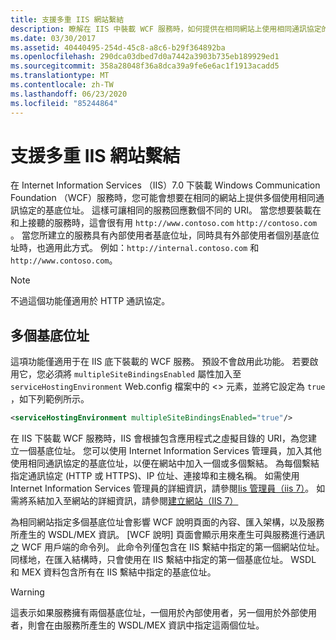 ```yaml
---
title: 支援多重 IIS 網站繫結
description: 瞭解在 IIS 中裝載 WCF 服務時，如何提供在相同網站上使用相同通訊協定的多個基底位址。
ms.date: 03/30/2017
ms.assetid: 40440495-254d-45c8-a8c6-b29f364892ba
ms.openlocfilehash: 290dca03dbed7d0a7442a3903b735eb189929ed1
ms.sourcegitcommit: 358a28048f36a8dca39a9fe6e6ac1f1913acadd5
ms.translationtype: MT
ms.contentlocale: zh-TW
ms.lasthandoff: 06/23/2020
ms.locfileid: "85244864"
---
```

# <a name="supporting-multiple-iis-site-bindings"></a>支援多重 IIS 網站繫結
在 Internet Information Services （IIS）7.0 下裝載 Windows Communication Foundation （WCF）服務時，您可能會想要在相同的網站上提供多個使用相同通訊協定的基底位址。 這樣可讓相同的服務回應數個不同的 URI。 當您想要裝載在和上接聽的服務時，這會很有用 `http://www.contoso.com` `http://contoso.com` 。 當您所建立的服務具有內部使用者基底位址，同時具有外部使用者個別基底位址時，也適用此方式。 例如：`http://internal.contoso.com` 和 `http://www.contoso.com`。  
  
> [!NOTE]
> 不過這個功能僅適用於 HTTP 通訊協定。  
  
## <a name="multiple-base-addresses"></a>多個基底位址  
 這項功能僅適用于在 IIS 底下裝載的 WCF 服務。 預設不會啟用此功能。 若要啟用它，您必須將 `multipleSiteBindingsEnabled` 屬性加入至 `serviceHostingEnvironment` Web.config 檔案中的 <> 元素，並將它設定為 `true` ，如下列範例所示。  
  
```xml  
<serviceHostingEnvironment multipleSiteBindingsEnabled="true"/>  
```  
  
 在 IIS 下裝載 WCF 服務時，IIS 會根據包含應用程式之虛擬目錄的 URI，為您建立一個基底位址。 您可以使用 Internet Information Services 管理員，加入其他使用相同通訊協定的基底位址，以便在網站中加入一個或多個繫結。 為每個繫結指定通訊協定 (HTTP 或 HTTPS)、IP 位址、連接埠和主機名稱。 如需使用 Internet Information Services 管理員的詳細資訊，請參閱[Iis 管理員（iis 7）](https://docs.microsoft.com/previous-versions/windows/it-pro/windows-server-2008-R2-and-2008/cc753842(v=ws.10))。 如需將系結加入至網站的詳細資訊，請參閱[建立網站（IIS 7）](https://docs.microsoft.com/previous-versions/windows/it-pro/windows-server-2008-R2-and-2008/cc772350(v=ws.10))  
  
 為相同網站指定多個基底位址會影響 WCF 說明頁面的內容、匯入架構，以及服務所產生的 WSDL/MEX 資訊。 [WCF 說明] 頁面會顯示用來產生可與服務進行通訊之 WCF 用戶端的命令列。 此命令列僅包含在 IIS 繫結中指定的第一個網站位址。 同樣地，在匯入結構時，只會使用在 IIS 繫結中指定的第一個基底位址。 WSDL 和 MEX 資料包含所有在 IIS 繫結中指定的基底位址。  
  
> [!WARNING]
> 這表示如果服務擁有兩個基底位址，一個用於內部使用者，另一個用於外部使用者，則會在由服務所產生的 WSDL/MEX 資訊中指定這兩個位址。
